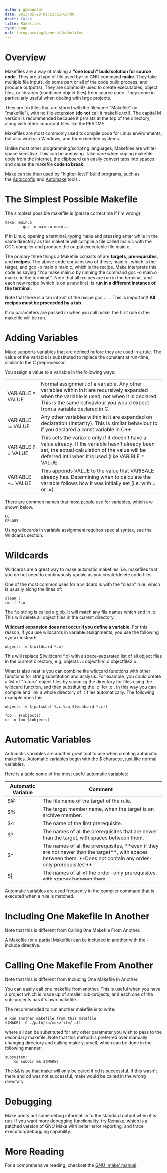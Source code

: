 ```yaml
---
author: gbmhunter
date: 2013-05-28 01:51:22+00:00
draft: false
title: Makefiles
type: page
url: /programming/general/makefiles
---
```


# Overview

Makefiles are a way of making a **"one touch" build solution for source code**. They are a type of file used by the GNU command **make**. They take multiple file inputs, do some part or all of the code build process, and produce output(s). They are commonly used to create executables, object files, or libraries (combined object files) from source code. They come in particularly useful when dealing with large projects.

They are textfiles that are stored with the filename "Makefile" (or "makefile"), with no file extension (**do not** call it makefile.txt!). The capital M version is recommended because it persists at the top of the directory, along with other important files like the README.

Makefiles are most commonly used to compile code for Linux environments, but also works in Windows, and for embedded systems.

Unlike most other programming/scripting languages, Makefiles are white-space sensitive. This can be annoying! Take care when coping makefile code from the internet, the clipboard can easily convert tabs into spaces and cause the makefile **code to break**.

Make can be then used by "higher-level" build programs, such as the [Autoconfig](http://www.gnu.org/savannah-checkouts/gnu/autoconf/manual/autoconf-2.69/html_node/index.html#Top) and [Automake](http://www.gnu.org/software/automake/) tools .

# The Simplest Possible Makefile

The simplest possible makefile is (please correct me if I'm wrong):

```make 
make: main.o
        gcc -o main.o main.c
```

If in Linux, opening a terminal, typing make and pressing enter while in the same directory as this makefile will compile a file called main.c with the GCC compiler and produce the output executable file main.o .

The primary three things a Makefile consists of are **targets**, **prerequisites**, and **recipes**. The above code contains two of these, main.o , which is the target, and gcc -o main.o main.c, which is the recipe. Make interprets this code as saying "You make main.o by running the command gcc -o main.o main.c in the terminal.". Note that all recipes are run in the terminal, and each new recipe (which is on a new line), is **run in a different instance of the terminal**.

Note that there is a tab infront of the recipe gcc .... . This is important! **All recipes must be proceeded by a tab.**

If no parameters are passed in when you call make, the first rule in the makefile will be run.

# Adding Variables

Make supports variables that are defined before they are used in a rule. The value of the variable is substituted to replace the constant at run-time, similar to the C preprocessor.

You assign a value to a variable in the following ways:

<table>
    <tbody >
        <tr >
            
<td >
                VARIABLE = VALUE
            
</td>
            
<td >
                Normal assignment of a variable. Any other variables within in it are recursively expanded when the variable is used, not when it is declared. This is the same bahvaviour you would expect from a variable declared in C.
            
</td>
        </tr>
        <tr >
            
<td >
                VARIABLE := VALUE
            
</td>
            
<td >
                Any other variables within in it are expanded on declaration (instanlty). This is similar behaviour to if you declared a const variable in C++.
            
</td>
        </tr>
        <tr >
            
<td >
                VARIABLE ?= VALUE
            
</td>
            
<td >
                This sets the variable only if it doesn't have a value already. If the variable hasn't already been set, the actual calculation of the value will be deferred intil when it is used (like VARIBLE = VALUE.
            
</td>
        </tr>
        <tr >
            
<td >
                VARIABLE += VALUE
            
</td>
            
<td >
                This appends VALUE to the value that VARIBALE already has. Determining when to calculate the variable follows how it was initially set (i.e. with = or :=).
            
</td>
        </tr>
    </tbody>
</table>
    

There are common names that most people use for variables, which are shown below.

```    
CC
CFLAGS
```    

Using wildcards in variable assignment requires special syntax, see the Wildcards section.

# Wildcards

Wildcards are a great way to make automatic makefiles, i.e. makefiles that you do not need to continuously update as you create/delete code files.

One of the most common uses for a wildcard is with the "clean" rule, which is usually along the lines of:

```    
clean : 
rm -f *.o
```    

The *.o string is called a [glob](http://en.wikipedia.org/wiki/Glob_(programming)). It will match any file names which end in .o. This will delete all object files in the current directory.


**Wildcard expansion does not occur if you define a variable.** For this reason, if you use wildcards in variable assignments, you use the following syntax instead:

```    
objects := $(wildcard *.o)
```    

This will replace $(wildcard *.o) with a space-separated list of all object files in the current directory, e.g. objects := objectfile1.o objectfile2.o.

What is also neat is you can combine the wildcard functions with other functions for string substitution and analysis. For example, you could create a list of "future" object files by scanning the directory for files using the wildcard function, and then substituting the .c  for .o . In this way you can compile and link a whole directory of .c files automatically. The following example does this.

```    
objects := $(patsubst %.c,%.o,$(wildcard *.c))

foo : $(objects)
cc -o foo $(objects)
```    

# Automatic Variables

Automatic variables are another great tool to use when creating automatic makefiles. Automatic variables begin with the $ character, just like normal variables.

Here is a table some of the most useful automatic variables:

<table>
    <thead>
        <tr>
            <th>Automatic Variable</th>
            <th>Comment</th>
        </tr>
    </thead>
<tbody>
<tr>
            
<td >$@
</td>
            
<td >The file name of the target of the rule.
</td>
        </tr>
        <tr >
            
<td >$%
</td>
            
<td >The target member name, when the target is an archive member.
</td>
        </tr>
        <tr >
            
<td >$<
</td>
            
<td >The name of the first prerequisite.
</td>
        </tr>
        <tr >
            
<td >$?
</td>
            
<td >The names of all the prerequisites that are newer than the target, with spaces between them.
</td>
        </tr>
        <tr >
            
<td >$^
</td>
            
<td >The names of all the prerequisites, **even if they are not newer than the target**, with spaces between them. **Does not contain any order-only prerequisites!**
</td>
        </tr>
        <tr >
            
<td >$|
</td>
            
<td >The names of all of the order-only prerequisites, with spaces between them.
</td>
        </tr>
    </tbody>
</table>

Automatic variables are used frequently in the compiler command that is executed when a rule is matched.

# Including One Makefile In Another

Note that this is different from Calling One Makefile From Another.
  
A Makefile (or a partial Makefile) can be included in another with the -include directive.

# Calling One Makefile From Another

Note that this is different from Including One Makefile In Another.

You can easily call one makefile from another. This is useful when you have a project which is made up of smaller sub-projects, and each one of the sub-projects has it's own makefile.

The recommended to run another makefile is to write:

```    
# Run another makefile from this makefile
$(MAKE) -C ./path/to/makefile/ all
```    

where all can be substituted for any other parameter you wish to pass to the secondary makefile. Note that this method is preferred over manually changing directory and calling make yourself, which can be done in the following manner:

```    
subsystem:
    cd subdir && $(MAKE)
```

The && is so that make will only be called if cd is successful. If this wasn't there and cd was not successful, make would be called in the wrong directory.

# Debugging

Make prints out some debug information to the standard output when it is run. If you want more debugging functionality, try [Remake](http://bashdb.sourceforge.net/remake/), which is a patched version of GNU Make with better error reporting, and trace execution/debugging capability.

# More Reading

For a comprehensive reading, checkout the [GNU 'make' manual](http://www.gnu.org/software/make/manual/make.html#Rules).
